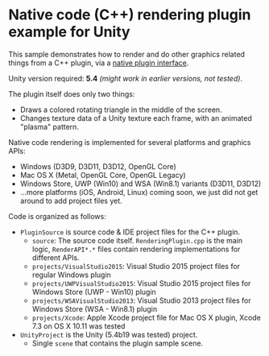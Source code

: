 # Native code (C++) rendering plugin example for Unity

This sample demonstrates how to render and do other graphics related things from a C++ plugin, via a
[native plugin interface](http://docs.unity3d.com/Manual/NativePluginInterface.html).

Unity version required: **5.4** _(might work in earlier versions, not tested)_.

The plugin itself does only two things:

* Draws a colored rotating triangle in the middle of the screen.
* Changes texture data of a Unity texture each frame, with an animated "plasma" pattern.

Native code rendering is implemented for several platforms and graphics APIs:

* Windows (D3D9, D3D11, D3D12, OpenGL Core)
* Mac OS X (Metal, OpenGL Core, OpenGL Legacy)
* Windows Store, UWP (Win10) and WSA (Win8.1) variants (D3D11, D3D12)
* ...more platforms (iOS, Android, Linux) coming soon, we just did not get around to add project files yet.

Code is organized as follows:

* `PluginSource` is source code & IDE project files for the C++ plugin.
 	* `source`: The source code itself. `RenderingPlugin.cpp` is the main logic, `RenderAPI*.*` files contain rendering implementations for different APIs.
	* `projects/VisualStudio2015`: Visual Studio 2015 project files for regular Windows plugin
	* `projects/UWPVisualStudio2015`: Visual Studio 2015 project files for Windows Store (UWP - Win10) plugin
	* `projects/WSAVisualStudio2013`: Visual Studio 2013 project files for Windows Store (WSA - Win8.1) plugin
	* `projects/Xcode`: Apple Xcode project file for Mac OS X plugin, Xcode 7.3 on OS X 10.11 was tested
* `UnityProject` is the Unity (5.4b19 was tested) project.
	* Single `scene` that contains the plugin sample scene.
